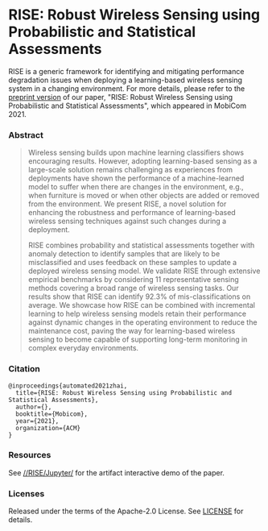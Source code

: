 # RISE: Robust Wireless Sensing using Probabilistic and Statistical Assessments

RISE is a generic framework for identifying and mitigating performance degradation issues when deploying a learning-based wireless sensing system in a changing environment. For more details, please refer to the [preprint version](https://arxiv.org/abs/2104.07460) of our paper, "RISE: Robust Wireless Sensing using Probabilistic and Statistical Assessments", which appeared in MobiCom 2021.

### Abstract

> Wireless sensing builds upon machine learning classifiers shows encouraging results. However, adopting learning-based sensing as a large-scale solution remains challenging as experiences from deployments have shown the performance of a machine-learned model to suffer when there are changes in the environment, e.g., when furniture is moved or when other objects are added or removed from the environment. We present RISE, a novel solution for enhancing the robustness and performance of learning-based wireless sensing techniques against such changes during a deployment. 
>
> RISE combines probability and statistical assessments together with anomaly detection to identify samples that are likely to be misclassified and uses feedback on these samples to update a deployed wireless sensing model. We validate RISE through extensive empirical benchmarks by considering 11 representative sensing methods covering a broad range of wireless sensing tasks. Our results show that RISE can identify 92.3% of mis-classifications on average. We showcase how RISE can be combined with incremental learning to help wireless sensing models retain their performance against dynamic changes in the operating environment to reduce the maintenance cost, paving the way for learning-based wireless sensing to become capable of supporting long-term monitoring in complex everyday environments.
>

### Citation  

```
@inproceedings{automated2021zhai,
  title={RISE: Robust Wireless Sensing using Probabilistic and Statistical Assessments},
  author={},
  booktitle={Mobicom},
  year={2021},
  organization={ACM}
}
```

### Resources

See [//RISE/Jupyter/](https://github.com/jiaojiao1234/RISE/tree/master/Jupyter) for the artifact interactive demo of the paper.

### Licenses

Released under the terms of the Apache-2.0 License. See [LICENSE](https://github.com/jiaojiao1234/RISE/blob/master/LICENSE) for details.
